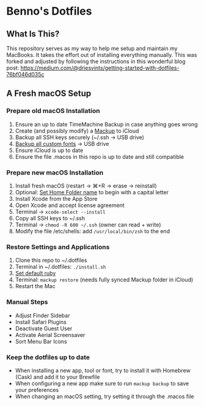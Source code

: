 # Benno's Dotfiles

## What Is This?

This repository serves as my way to help me setup and maintain my MacBooks. It takes the effort out of installing everything manually. This was forked and adjusted by following the instructions in this wonderful blog post: https://medium.com/@driesvints/getting-started-with-dotfiles-76bf046d035c

## A Fresh macOS Setup

### Prepare old macOS Installation
1. Ensure an up to date TimeMachine Backup in case anything goes wrong
2. Create (and possibly modify) a [Mackup](https://github.com/lra/mackup#usage) to iCloud
3. Backup all SSH keys securely (~/.ssh -> USB drive)
4. [Backup all custom fonts](https://github.com/alichtman/shallow-backup) -> USB drive
5. Ensure iCloud is up to date
6. Ensure the file .macos in this repo is up to date and still compatible

### Prepare new macOS Installation
1. Install fresh macOS (restart -> ⌘+R -> erase -> reinstall)
2. Optional: [Set Home Folder name](https://support.apple.com/en-us/HT201548) to begin with a capital letter
3. Install Xcode from the App Store
4. Open Xcode and accept license agreement
5. Terminal -> `xcode-select --install`
6. Copy all SSH keys to ~/.ssh
7. Terminal -> `chmod -R 600 ~/.ssh` (owner can read + write)
8. Modify the file /etc/shells: add `/usr/local/bin/zsh` to the end

### Restore Settings and Applications
1. Clone this repo to ~/.dotfiles
2. Terminal in ~/.dotfiles: `./install.sh`
3. [Set default ruby](https://rvm.io/rubies/default)
4. Terminal: `mackup restore` (needs fully synced Mackup folder in iCloud)
5. Restart the Mac

### Manual Steps
* Adjust Finder Sidebar
* Install Safari Plugins
* Deactivate Guest User
* Activate Aerial Screensaver
* Sort Menu Bar Icons

### Keep the dotfiles up to date
* When installing a new app, tool or font, try to install it with Homebrew (Cask) and add it to your Brewfile
* When configuring a new app make sure to run `mackup backup` to save your preferences
* When changing an macOS setting, try setting it through the .macos file
